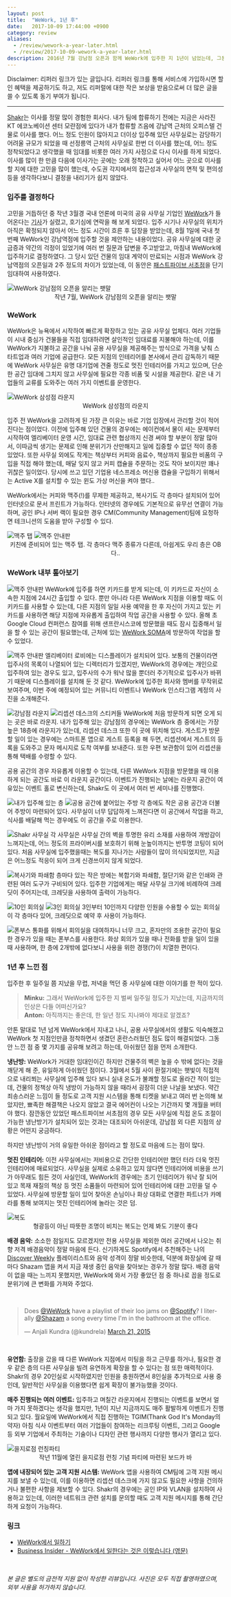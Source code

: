 ```yaml
---
layout: post
title:  "WeWork, 1년 후"
date:   2017-10-09 17:44:00 +0900
category: review
aliases:
  - /review/wework-a-year-later.html
  - /review/2017-10-09-wework-a-year-later.html
description: 2016년 7월 강남점 오픈과 함께 WeWork에 입주한 지 1년이 넘었는데, 그동안 강남점에서 지낸 경험과 느낀 점을 공유한다.
---
```


Disclaimer: 리퍼러 링크가 있는 글입니다. 리퍼러 링크를 통해 서비스에 가입하시면 할인 혜택을 제공하기도 하고, 저도 리퍼럴에 대한 작은 보상을 받음으로써 더 많은 글을 쓸 수 있도록 동기 부여가 됩니다.

---


[Shakr][1]는 이사를 정말 많이 경험한 회사다. 내가 팀에 합류하기 전에는 지금은 사라진 KT 에코노베이션 센터 모란점에 있다가 내가 합류할 즈음에 강남역 근처의 오피스텔 건물로 이사를 했다. 어느 정도 인원이 많아지고 더이상 입주해 있던 사무실로는 감당하기 어려울 규모가 되었을 때 선정릉역 근처의 사무실로 한번 더 이사를 했는데, 어느 정도 정착되었다고 생각했을 때 임대를 비롯한 여러 가지 사정으로 다시 이사를 하게 되었다. 이사를 많이 한 만큼 다음에 이사가는 곳에는 오래 정착하고 싶어서 어느 곳으로 이사를 할 지에 대한 고민을 많이 했는데, 수도권 각지에서의 접근성과 사무실의 면적 및 편의성 등을 생각하다보니 결정을 내리기가 쉽지 않았다.


### 입주를 결정하다

고민을 거듭하던 중 작년 3월경 국내 언론에 미국의 공유 사무실 기업인 [WeWork][2]가 들어온다는 [기사][3]가 실렸고, 호기심에 연락을 해 보게 되었다. 입주 시기나 사무실의 위치가 아직은 확정되지 않아서 어느 정도 시간이 흐른 후 답장을 받았는데, 8월 1일에 국내 첫 번째 WeWork인 강남역점에 입주할 것을 제안하는 내용이었다.  공유 사무실에 대한 궁금증과 약간의 걱정이 있었기에 여러 번 질문과 답변을 주고받았고, 마침내 WeWork에 입주하기로 결정하였다. 그 당시 있던 건물의 임대 계약이 만료되는 시점과 WeWork 강남역점의 오픈일과 2주 정도의 차이가 있었는데, 이 동안은 [패스트파이브 서초점][4]을 단기 임대하여 사용하였다.

![][image-1]
<span style="text-align: center;display:block;"> 작년 7월, WeWork 강남점의 오픈을 알리는 팻말</span>


### WeWork

WeWork은 뉴욕에서 시작하여 빠르게 확장하고 있는 공유 사무실 업체다. 여러 기업들이 시내 중심가 건물들을 직접 임대하려면 살인적인 임대료를 지불해야 하는데, 이를 WeWork가 지불하고 공간을 나눠 공용 사무실을 제공해주는 방식으로 가격을 낮춰 스타트업과 여러 기업에 공급한다. 모든 지점의 인테리어를 본사에서 관리 감독하기 때문에 WeWork 사무실은 유명 대기업에 견줄 정도로 멋진 인테리어를 가지고 있으며, 단순한 공간 임대에 그치지 않고 사무실에 필요한 각종 비품 및 시설을 제공한다. 같은 내 기업들의 교류를 도와주는 여러 가지 이벤트를 운영한다.

![][image-2]
<span style="text-align: center;display:block;"> WeWork 삼성점의 라운지</span>

입주 전 WeWork을 고려하게 된 가장 큰 이유는 바로 기업 입장에서 관리할 것이 적어진다는 점이었다. 이전에 입주해 있던 건물의 경우에는 에이컨에서 물이 새는 문제부터 시작하여 엘리베이터 운영 시간, 임대료 관련 협상까지 신경 써야 할 부분이 정말 많아서, 이따금씩 생기는 문제로 인해 분위기가 산만해지고 일에 집중할 수 없던 적이 종종 있었다. 또한 사무실 외에도 작게는 책상부터 커피와 음료수, 책상까지 필요한 비품의 구입을 직접 해야 했는데, 매달 잊지 않고 커피 캡슐을 주문하는 것도 작아 보이지만 꽤나 귀찮은 일이었다. 당시에 쓰고 있던 기업용 네스프레소 머신용 캡슐을 구입하기 위해서는 Active X를 설치할 수 있는 윈도 가상 머신을 켜야 했다..

WeWork에서는 커피와 맥주(!)를 무제한 제공하고, 복사기도 각 층마다 설치되어 있어 인터넷으로 문서 프린트가 가능하다. 인터넷의 경우에도 기본적으로 유무선 연결이 가능하며, 공인 IP나 서버 랙이 필요한 경우 CM(Community Management)팀에 요청하면 테크니션의 도움을 받아 구성할 수 있다.

![][image-3]
![][image-4]
<span style="text-align: center;display:block;"> 키친에 준비되어 있는 맥주 탭. 각 층마다 맥주 종류가 다른데, 아쉽게도 우리 층은 OB다.. </span>


### WeWork 내부 톺아보기

![][image-5]
WeWork에 입주를 하면 키카드를 받게 되는데, 이 키카드로 자신이 소속한 지점에 24시간 출입할 수 있다. 뿐만 아니라 다른 WeWork 지점을 이용할 때도 이 키카드를 사용할 수 있는데, 다른 지점의 일일 사용 예약을 한 후 자신이 가지고 있는 키카드를 사용하면 해당 지점에 자유롭게 출입하여 작업 공간을 사용할 수 있다. 올해 초 Google Cloud 컨퍼런스 참여를 위해 샌프란시스코에 방문했을 때도 잠시 집중해서 일을 할 수 있는 공간이 필요했는데, 근처에 있는 [WeWork SOMA][5]에 방문하여 작업을 할 수 있었다.


![][image-6]
엘리베이터 로비에는 디스플레이가 설치되어 있다. 보통의 건물이라면 입주사의 목록이 나열되어 있는 디렉터리가 있겠지만, WeWork의 경우에는 개인으로 입주하여 있는 경우도 있고, 입주사의 수가 워낙 많을 뿐더러 주기적으로 입주사가 바뀌기 때문에 디스플레이를 설치해 둔 것 같다. WeWork에 입주한 회사와 멤버를 무작위로 보여주며, 이번 주에 예정되어 있는 커뮤니티 이벤트나 WeWork 인스타그램 계정의 사진을 소개해준다.


![][image-7]
![][image-8]
WeWork에 처음 방문하게 되면 오게 되는 곳은 바로 라운지. 내가 입주해 있는 강남점의 경우에는 WeWork 층 중에서는 가장 높은 18층에 라운지가 있는데, 리셉션 데스크 또한 이 곳에 위치해 있다. 게스트가 방문할 일이 있는 경우에는 스마트폰 앱으로 게스트 등록을 해 두면, 리셉션에서 게스트의 등록을 도와주고 문자 메시지로 도착 여부를 보내준다. 또한 우편 보관함이 있어 리셉션을 통해 택배를 수령할 수 있다.

공용 공간의 경우 자유롭게 이용할 수 있는데, 다른 WeWork 지점을 방문했을 때 이용하게 되는 공간도 바로 이 라운지 공간이다. 이벤트가 진행되는 날에는 라운지 공간이 여유있는 이벤트 홀로 변신하는데, Shakr도 이 곳에서 여러 번 세미나를 진행했다.


![][image-9]
![][image-10]
각 층에도 작은 공용 공간과 더불어 주방이 마련되어 있다. 사무실이 너무 답답하게 느껴진다면 이 공간에서 작업을 하고, 식사를 배달해 먹는 경우에도 이 공간을 주로 이용한다.

![][image-11]
각 사무실은 사무실 간의 벽을 투명한 유리 소재를 사용하여 개방감이 느껴지는데, 어느 정도의 프라이버시를 보호하기 위해 눈높이까지는 반투명 코팅이 되어 있다. 처음 사무실에 입주했을때는 복도를 지나가는 사람들이 많이 의식되었지만, 지금은 어느정도 적응이 되어 크게 신경쓰이지 않게 되었다.

![][image-12]
층마다 있는 작은 방에는 복합기와 파쇄함, 절단기와 같은 인쇄와 관련된 여러 도구가 구비되어 있다. 입주한 기업에게는 매달 사무실 크기에 비례하여 크레딧이 주어지는데, 크레딧을 사용하여 출력이 가능하다.

![][image-13]
![][image-14]
3인부터 10인까지 다양한 인원을 수용할 수 있는 회의실이 각 층마다 있어, 크레딧으로 예약 후 사용이 가능하다.

![][image-15]
통화를 위해서 회의실을 대여하자니 너무 크고, 혼자만의 조용한 공간이 필요한 경우가 있을 때는 폰부스를 사용한다. 화상 회의가 있을 때나 전화를 받을 일이 있을 때 사용하며, 한 층에 2개밖에 없다보니 사용을 위한 경쟁(?)이 치열한 편이다.


### 1년 후 느낀 점

입주한 후 일주일 쯤 지났을 무렵, 저녁을 먹던 중 사무실에 대한 이야기를 한 적이 있다.
> **Minku:** 그래서 WeWork에 입주한 지 벌써 일주일 정도가 지났는데, 지금까지의 인상은 다들 어떠신가요? <br>
> **Anton:** 아직까지는 좋은데, 한 일년 정도 지나봐야 제대로 알겠죠?

안톤 말대로 1년 넘게 WeWork에서 지내고 나니,  공용 사무실에서의 생활도 익숙해졌고 WeWork 첫 지점인만큼 정착하면서 생겼던 혼란스러웠던 점도 많이 해결되었다. 그동안 느낀 점 중 몇 가지를 공유해 보려고 하는데, 아쉬웠던 점을 먼저 소개한다.

 **냉난방:** WeWork가 거대한 임대인이긴 하지만 건물주의 벽은 높을 수 밖에 없다는 것을 깨닫게 해 준, 유일하게 아쉬웠던 점이다. 3월에서 5월 사이 환절기에는 햇빛이 직접적으로 내리쬐는 사무실에 입주해 있다 보니 실내 온도가 불쾌할 정도로 올라간 적이 있는데, 건물의 정책상 아직 냉방이 가능하지 않을 때라서 굉장히 더운 나날을 보냈다. 약간 죄송스러운 느낌이 들 정도로 고객 지원 시스템을 통해 티켓을 보내고 여러 번 논의해 보았지만, 뾰족한 해결책은 나오지 않았고 결국 에어컨이 나오는 기간까지 몇 개월을 버텨야 했다. 잠깐동안 있었던 패스트파이브 서초점의 경우 모든 사무실에 직접 온도 조절이 가능한 냉난방기가 설치되어 있는 것과는 대조되어 아쉬운데, 강남점 외 다른 지점의 상황은 어떤지 궁금하다.

하지만 냉난방이 거의 유일한 아쉬운 점이라고 할 정도로 마음에 드는 점이 많다.

**멋진 인테리어:** 이전 사무실에서는 저비용으로 간단한 인테리어만 했던 터라 더욱 멋진 인테리어에 매료되었다. 사무실을 실제로 소유하고 있지 않다면 인테리어에 비용을 쓰기가 아무래도 힘든 것이 사실인데, WeWork의 경우에는 초기 인테리어가 워낙 잘 되어 있고 목재 재질의 책상 등 멋진 소품들이 마련되어 있어 인테리어에 대한 고민을 덜 수 있었다. 사무실에 방문할 일이 있어 찾아온 손님이나 화상 대화로 연결한 파트너가 카메라를 통해 보여지는 멋진 인테리어에 놀라는 것은 덤.

![][image-16]
<span style="text-align: center;display:block;">형광등이 아닌 따뜻한 조명이 비치는 복도는 언제 봐도 기분이 좋다</span>

**배경 음악:** 소소한 점일지도 모르겠지만 전용 사무실을 제외한 여러 공간에서 나오는 취향 저격 배경음악이 정말 마음에 든다. 신기하게도 Spotify에서 추천해주는 나의 [Discover Weekly][6] 플레이리스트와 음악 성격이 정말 비슷한데, 덕분에 화장실에 갈 때마다 Shazam 앱을 켜서 지금 재생 중인 음악을 찾아보는 경우가 정말 많다. 배경 음악이 없을 때는 느끼지 못했지만, WeWork에 와서 가장 좋았던 점 중 하나로 꼽을 정도로 분위기에 큰 변화를 가져와 주었다.

<br>
<blockquote class="twitter-tweet" data-lang="en"><p lang="en" dir="ltr">Does <a href="https://twitter.com/WeWork?ref_src=twsrc%5Etfw">@WeWork</a> have a playlist of their loo jams on <a href="https://twitter.com/Spotify?ref_src=twsrc%5Etfw">@Spotify</a>? I literally <a href="https://twitter.com/Shazam?ref_src=twsrc%5Etfw">@Shazam</a> a song every time I&#39;m in the bathroom at the office.</p>&mdash; Anjali Kundra (@kundrela) <a href="https://twitter.com/kundrela/status/579145053467205632?ref_src=twsrc%5Etfw">March 21, 2015</a></blockquote><script async src="//platform.twitter.com/widgets.js" charset="utf-8"></script>&nbsp;


**유연함:** 출장을 갔을 때 다른 WeWork 지점에서 미팅을 하고 근무를 하거나, 필요한 경우 같은 층의 다른 사무실을 빌려 유연하게 확장을 할 수 있다는 점 또한 매력적이다. Shakr의 경우 20인실로 시작하였지만 인원을 충원하면서 8인실을 추가적으로 사용 중인데, 일반적인 사무실을 이용했다면 쉽게 확장이 불가능했을 것이다.

**매주 진행되는 여러 이벤트:** 입주하고 며칠간 라운지에서 진행되는 이벤트를 보면서 얼마 가지 못하겠다는 생각을 했지만, 1년이 지난 지금까지도 매주 활발하게 이벤트가 진행되고 있다. 월요일에 WeWork에서 직접 진행하는 TGIM(Thank God It's Monday의 약자) 아침 식사 이벤트부터 여러 기업들이 참여하는 리크루팅 이벤트, 그리고 Google 등 외부 기업에서 주최하는 기술이나 디자인 관련 행사까지 다양한 행사가 열리고 있다.

![][image-17]
<span style="text-align: center;display:block;">작년 11월에 열린 을지로점 런칭 기념 파티에 마련된 보드카 바</span>

 **앱에 내장되어 있는 고객 지원 시스템:** WeWork 앱을 사용하여 CM팀에 고객 지원 메시지를 보낼 수 있는데, 이를 이용하면 리셉션 데스크에 가지 않고도 필요한 사항을 건의하거나 불편한 사항을 제보할 수 있다. Shakr의 경우에는 공인 IP와 VLAN을 설치하여 사용하고 있는데, 이러한 네트워크 관련 설치를 문의할 때도 고객 지원 메시지를 통해 간단하게 요청이 가능하다.


### 링크

- [WeWork에서 일하기][7]
- [Business Insider - WeWork에서 일한다는 것은 이렇습니다 (영문)][8]


<br>

_본 글은 별도의 금전적 지원 없이 작성한 리뷰입니다. 사진은 모두 직접 촬영하였으며, 외부 사용을 허가하지 않습니다._

[1]:	https://www.shakr.com/
[2]:	http://biz.chosun.com/site/data/html_dir/2016/01/13/2016011303531.html
[3]:	http://biz.chosun.com/site/data/html_dir/2016/01/13/2016011303531.html
[4]:	http://www.fastfive.co.kr/seocho/
[5]:	https://www.wework.com/buildings/soma--sf-bay-area--CA
[6]:	https://www.spotify.com/int/discoverweekly/
[7]:	https://refer.wework.com/i/premist
[8]:	https://www.businessinsider.com/working-in-a-wework-2016-7/

[image-1]:	https://cdn.si.mpli.st/2017-10-09-wework-a-year-later/before-open.jpg "WeWork 강남점의 오픈을 알리는 팻말"
[image-2]:	https://cdn.si.mpli.st/2017-10-09-wework-a-year-later/samseong-lounge.jpg "WeWork 삼성점 라운지"
[image-3]:	https://cdn.si.mpli.st/2017-10-09-wework-a-year-later/beer-tap.jpg "맥주 탭"
[image-4]:	https://cdn.si.mpli.st/2017-10-09-wework-a-year-later/beer-info.jpg "맥주 안내판"
[image-5]:	https://cdn.si.mpli.st/2017-10-09-wework-a-year-later/keycard.jpg "맥주 안내판"
[image-6]:	https://cdn.si.mpli.st/2017-10-09-wework-a-year-later/info-display.jpg "맥주 안내판"
[image-7]:	https://cdn.si.mpli.st/2017-10-09-wework-a-year-later/gangnam-lounge.jpg "강남점 라운지"
[image-8]:	https://cdn.si.mpli.st/2017-10-09-wework-a-year-later/front-sticker-zone.jpg "리셉션 데스크의 스티커들"
[image-9]:	https://cdn.si.mpli.st/2017-10-09-wework-a-year-later/our-floor.jpg "내가 입주해 있는 층"
[image-10]:	https://cdn.si.mpli.st/2017-10-09-wework-a-year-later/kitchen.jpg "공용 공간에 붙어있는 주방"
[image-11]:	https://cdn.si.mpli.st/2017-10-09-wework-a-year-later/shakr-office.jpg "Shakr 사무실"
[image-12]:	https://cdn.si.mpli.st/2017-10-09-wework-a-year-later/copy-machine-and-shredding.jpg "복사기와 파쇄함"
[image-13]:	https://cdn.si.mpli.st/2017-10-09-wework-a-year-later/meeting-room-large.jpg "10인 회의실 "
[image-14]:	https://cdn.si.mpli.st/2017-10-09-wework-a-year-later/meeting-rooms.jpg "3인 회의실"
[image-15]:	https://cdn.si.mpli.st/2017-10-09-wework-a-year-later/phone-booth.jpg "폰부스"
[image-16]:	https://cdn.si.mpli.st/2017-10-09-wework-a-year-later/hallway.jpg "복도"
[image-17]:	https://cdn.si.mpli.st/2017-10-09-wework-a-year-later/launching-party.jpg "을지로점 런칭파티"
